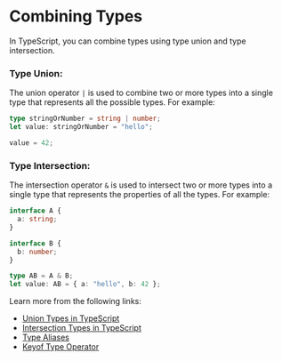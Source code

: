 # Combining Types

In TypeScript, you can combine types using type union and type intersection.

### Type Union:

The union operator `|` is used to combine two or more types into a single type that represents all the possible types. For example:

```typescript
type stringOrNumber = string | number;
let value: stringOrNumber = "hello";

value = 42;
```

### Type Intersection:

The intersection operator `&` is used to intersect two or more types into a single type that represents the properties of all the types. For example:

```typescript
interface A {
  a: string;
}

interface B {
  b: number;
}

type AB = A & B;
let value: AB = { a: "hello", b: 42 };
```

Learn more from the following links:

- [Union Types in TypeScript](https://www.typescriptlang.org/docs/handbook/2/everyday-types.html#union-types)
- [Intersection Types in TypeScript](https://www.typescripttutorial.net/typescript-tutorial/typescript-intersection-types/)
- [Type Aliases](https://www.typescriptlang.org/docs/handbook/2/everyday-types.html#type-aliases)
- [Keyof Type Operator](https://www.typescriptlang.org/docs/handbook/2/keyof-types.html#handbook-content)